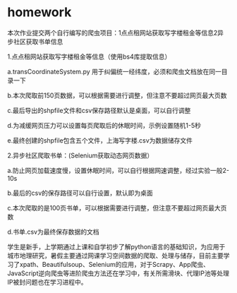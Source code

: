 # homework
本次作业提交两个自行编写的爬虫项目：1点点租网站获取写字楼租金等信息2异步社区获取书单信息

1.点点租网站获取写字楼租金等信息（使⽤bs4库提取信息）

a.transCoordinateSystem.py 用于纠偏统一经纬度，必须和爬虫文档放在同一目录一下

b.本次爬取前150页数据，可以根据需要进行调整，但注意不要超过网页最大页数

c.最后导出的shpfile文件和csv保存路径默认是桌面，可以自行调整

d.为减缓网页压力可以设置每页爬取后的休眠时间，示例设置随机1-5秒

e.最终创建的shpfile包含五个文件，上海写字楼.csv为数据储存文件



2.异步社区爬取书单：(Selenium获取动态网页数据）

a.防⽌⽹⻚加载速度慢，设置休眠时间，可以自行根据网速调整，经过实验一般2-10s

b.最后的csv的保存路径可以自行设置，默认即为桌面

c.本次爬取的是100页书单，可以根据需要进行调整，但注意不要超过网页最大页数

d.书单.csv为最终保存数据的文档

学生是新手，上学期通过上课和自学初步了解python语言的基础知识，为应用于城市地理研究，暑假主要通过网课学习空间数据的爬取、处理与储存，目前主要学习了xpath、Beautifulsoup、Selenium的应用，对于Scrapy、App爬虫、JavaScript逆向爬虫等进阶爬虫方法还在学习中，有关所需滑块、代理IP池等处理IP被封问题也在学习进程中。
